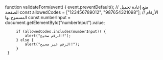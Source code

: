 
function validateForm(event) {
         event.preventDefault(); // منع إعادة تحميل الصفحة
         const allowedCodes = ["123456789012", "987654321098"]; // الأرقام المسموح بها
         const numberInput = document.getElementById("numberInput").value;

         if (allowedCodes.includes(numberInput)) {
             alert("الرقم صحيح!");
         } else {
             alert("الرقم غير صحيح!");
         }
     }
